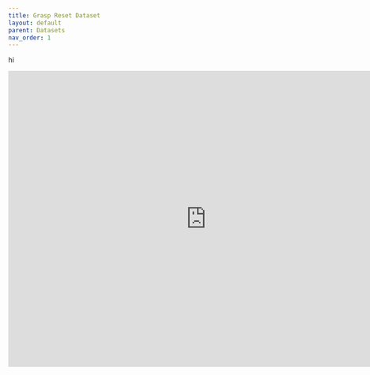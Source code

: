 ```yaml
---
title: Grasp Reset Dataset
layout: default
parent: Datasets
nav_order: 1
---
```


hi

<iframe src="https://oregonstate.app.box.com/embed/s/b374y6vhrr46ko3323bxfy64jjo9elgy?showParentPath=false&sortColumn=date" width="800" height="600" frameborder="0" allowfullscreen webkitallowfullscreen msallowfullscreen></iframe>